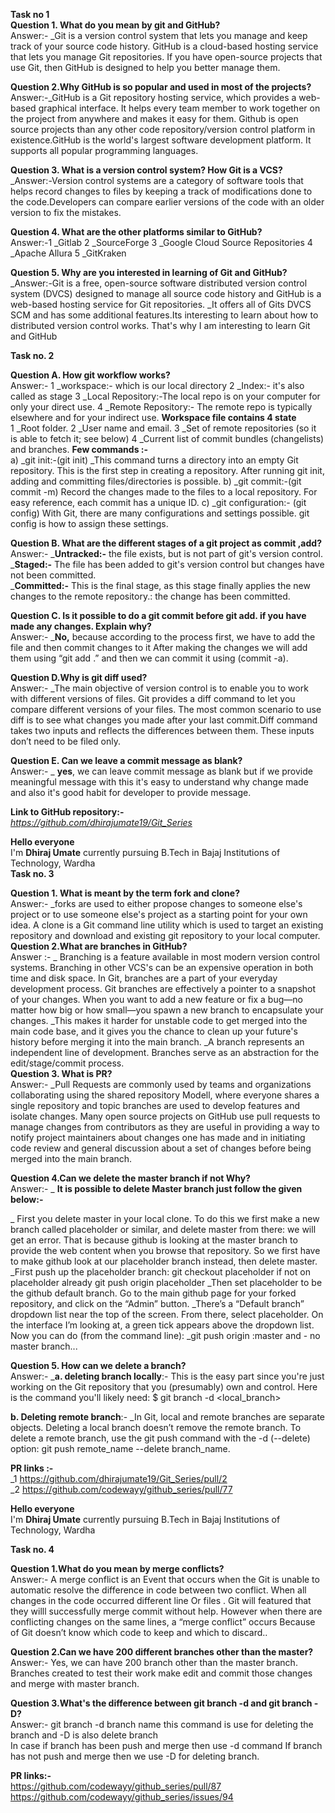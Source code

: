 **Task no 1**     
**Question 1. What do you mean by git and GitHub?**     
Answer:- _Git is a version control system that lets you manage and keep track of your source code history. GitHub is a cloud-based hosting service that lets you manage Git repositories. If you have open-source projects that use Git, then GitHub is designed to help you better manage them.

**Question 2.Why GitHub is so popular and used in most of the projects?**     
Answer:-_GitHub is a Git repository hosting service, which provides a web-based graphical interface. It helps every team member to work together on the project from anywhere and makes it easy for them. Github is open source projects than any other code repository/version control platform in existence.GitHub is the world's largest software development platform. It supports all popular programming languages.

**Question 3. What is a version control system? How Git is a VCS?**    
_Answer:-Version control systems are a category of software tools that helps record changes to files by keeping a track of modifications done to the code.Developers can compare earlier versions of the code with an older version to fix the mistakes.

**Question 4. What are the other platforms similar to GitHub?**    
Answer:-1 _Gitlab
2 _SourceForge
3 _Google Cloud Source Repositories
4 _Apache Allura
5 _GitKraken

**Question 5. Why are you interested in learning of Git and GitHub?**    
_Answer:-Git is a free, open-source software distributed version control system (DVCS) designed to manage all source code history and GitHub is a web-based hosting service for Git repositories. _It offers all of Gits DVCS SCM and has some additional features.Its interesting to learn about how to distributed version control works. That's why I am interesting to learn Git and GitHub


**Task no. 2**    


**Question A. How git workflow works?**      
Answer:-
1 _workspace:-  which is our local directory
2 _Index:- it's also called as stage 
3 _Local Repository:-The local repo is on your computer for only your direct use.
4 _Remote Repository:- The remote repo is typically elsewhere and for your indirect use.
**Workspace file contains 4 state**       
1 _Root folder.
2 _User name and email.
3 _Set of remote repositories (so it is able to fetch it; see below)
4 _Current list of commit bundles (changelists) and branches.
**Few commands :-**      
a) _git init:-(git init) 
_This command turns a directory into an empty Git repository. This is the first step in creating a repository. After running git init, adding and committing files/directories is possible.
b) _git commit:-(git commit -m) 
Record the changes made to the files to a local repository. For easy reference, each commit has a unique ID.
c) _git configuration:- (git config) 
With Git, there are many configurations and settings possible. git config is how to assign these settings.
    
**Question B. What are the different stages of a git project as commit ,add?**    
Answer:- _**Untracked:-** the file exists, but is not part of git's version control.    
_**Staged:-** The file has been added to git's version control but changes have not been committed.    
_**Committed:-** This is the final stage, as this stage finally applies the new changes to the remote repository.: the change has been committed.    

**Question C. Is it possible to do a git commit before git add. if you have made any changes. Explain why?**    
Answer:- _**No,** because according to the process
first, we have to add the file and then commit changes to it
After making the changes we will add them using “git add .”
and then we can commit it using (commit -a).
 
**Question D.Why is git diff used?**    
Answer:- _The main objective of version control is to enable you to work with different versions of files. Git provides a diff command to let you compare different versions of your files. The most common scenario to use diff is to see what changes you made after your last commit.Diff command takes two inputs and reflects the differences between them. These inputs don’t need to be filed only.


**Question E. Can we leave a commit message as blank?**   
Answer:- _ **yes**, we can leave commit message as blank but if we provide meaningful message with this it's easy to understand  why change made and also it's good habit for developer to provide message. 

**Link to GitHub repository:-**    
_https://github.com/dhirajumate19/Git_Series_
 
**Hello everyone**    
I'm **Dhiraj Umate** currently pursuing B.Tech in
Bajaj Institutions of Technology, Wardha    
**Task no. 3**     

**Question 1. What is meant by the term fork and clone?**   
Answer:- _forks are used to either propose changes to someone else's project or to use someone else's project as a starting point for your own idea.
A clone is a Git command line utility which is used to target an existing repository and download and existing git repository to your local computer.        
**Question 2.What are branches in GitHub?**            
Answer :- _ Branching is a feature available in most modern version control systems. Branching in other VCS's can be an expensive operation in both time and disk space. In Git, branches are a part of your everyday development process. Git branches are effectively a pointer to a snapshot of your changes. When you want to add a new feature or fix a bug—no matter how big or how small—you spawn a new branch to encapsulate your changes. _This makes it harder for unstable code to get merged into the main code base, and it gives you the chance to clean up your future's history before merging it into the main branch. _A branch represents an independent line of development. Branches serve as an abstraction for the edit/stage/commit process.                    
**Question 3. What is PR?**                
Answer:- _Pull Requests are commonly used by teams and organizations collaborating using the  shared repository Modell, where everyone shares a single repository and topic branches are used to develop features and isolate changes. Many open source projects on GitHub use pull requests to manage changes from contributors as they are useful in providing a way to notify project maintainers about changes one has made and in initiating code review and general discussion about a set of changes before being merged into the main branch.

**Question 4.Can we delete the master branch if not Why?**    
Answer:- _ **It is possible to delete Master branch just follow the  given below:-**

  _ First you delete master in your local clone. To do this we first make a new branch called placeholder or similar, and delete master from there:
we will get an error. That is because github is looking at the master branch to provide the web content when you browse that repository. So we first have to make github look at our placeholder branch instead, then delete master.
_First push up the placeholder branch:
git checkout placeholder  if not on placeholder already
git push origin placeholder
  _Then set placeholder to be the github default branch. Go to the main github page for your forked repository, and click on the “Admin” button.
_There’s a “Default branch” dropdown list near the top of the screen. From there, select placeholder. On the interface I’m looking at, a green tick appears above the dropdown list. Now you can do (from the command line):
_git push origin :master and - no master branch...     

**Question 5. How can we delete a branch?**     
Answer:- _**a. deleting branch locally**:- This is the easy part since you're just working on the Git repository that you (presumably) own and control. Here is the command you'll likely need:
$ git branch -d <local_branch>     

**b. Deleting remote branch**:- _In Git, local and remote branches are separate objects. Deleting a local branch doesn’t remove the remote branch. To delete a remote branch, use the git push command with the -d (--delete) option:
git push remote_name --delete branch_name.      


**PR links :-**    
_1 https://github.com/dhirajumate19/Git_Series/pull/2   
_2 https://github.com/codewayy/github_series/pull/77

**Hello everyone**    
I'm **Dhiraj Umate** currently pursuing B.Tech in 
Bajaj Institutions of Technology, Wardha          
     
**Task no. 4**     
   
**Question 1.What do you mean by merge conflicts?**   
Answer:-
A merge conflict is an Event that occurs when the Git is unable  to automatic resolve the difference in code between two conflict.  When all changes in the code occurred different line Or files . Git will featured that they willl successfully merge commit  without help. However when there are conflicting changes on the same lines, a “merge conflict” occurs Because of Git doesn’t know which code to keep and which to discard..           


**Question 2.Can we have 200 different branches other than the master?**      
Answer:-
Yes,  we can have 200 branch other than the master branch. Branches created to test their work make edit and commit those changes and merge with master branch. 

**Question 3.What's the difference between git branch -d and git branch - D?**     
Answer:-
git branch  -d branch name this command is use for deleting the branch and  -D is also delete branch       
In case if branch has been push and merge then use -d command
If branch has not push and merge then we use -D for deleting branch.    

**PR links:-**   
https://github.com/codewayy/github_series/pull/87   
https://github.com/codewayy/github_series/issues/94   
